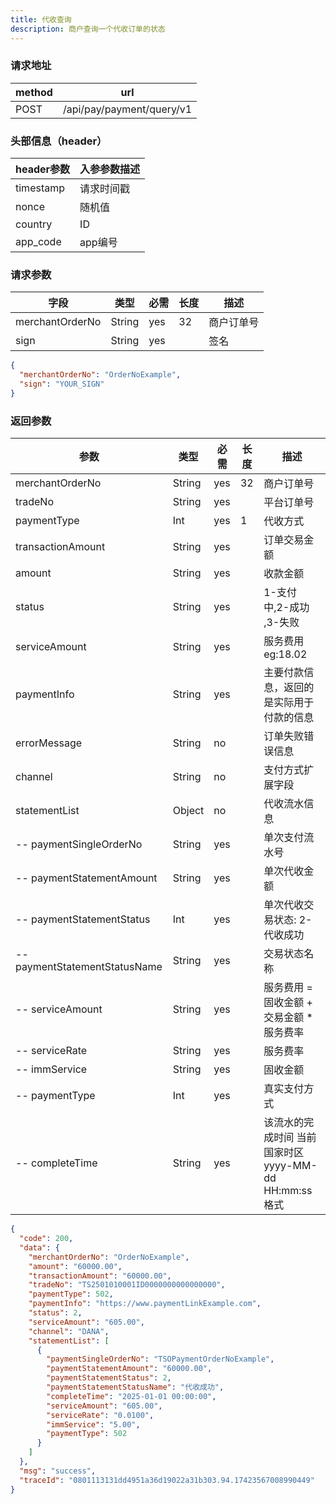 ```yaml
---
title: 代收查询
description: 商户查询一个代收订单的状态
---
```


### 请求地址

| method | url                       |
| ------ | ------------------------- |
| POST   | /api/pay/payment/query/v1 |

### 头部信息（header）

| header参数                  | 入参参数描述 |
|---------------------------|--------|
| timestamp                 | 请求时间戳  |
| nonce                     | 随机值    |
| country                   | ID     |
| app_code                  | app编号  |

### 请求参数

| 字段            | 类型   | 必需 | 长度 | 描述       |
| --------------- | ------ | ---- | ---- | ---------- |
| merchantOrderNo | String | yes  | 32   | 商户订单号 |
| sign            | String | yes  |      | 签名       |

```json title=请求示例
{
  "merchantOrderNo": "OrderNoExample",
  "sign": "YOUR_SIGN"
}
```

### 返回参数

| 参数                            | 类型     | 必需 | 长度 | 描述                                                |
|-------------------------------|--------| ---- |----|---------------------------------------------------|
| merchantOrderNo               | String | yes  | 32 | 商户订单号                                             |
| tradeNo                       | String | yes  |    | 平台订单号                                             |
| paymentType                   | Int    | yes  | 1  | 代收方式                                              |
| transactionAmount             | String | yes  |    | 订单交易金额                                            |
| amount                        | String | yes  |    | 收款金额                                              |
| status                        | String | yes  |    | 1-支付中,2-成功 ,3-失败                       |
| serviceAmount                 | String | yes  |    | 服务费用  eg:18.02                        |
| paymentInfo                   | String | yes  |    | 主要付款信息，返回的是实际用于付款的信息                  |
| errorMessage                  | String | no  |    | 订单失败错误信息                              |
| channel         | String | no  |    | 支付方式扩展字段 |
| statementList                 | Object | no   |    | 代收流水信息                                            |
| -- paymentSingleOrderNo       | String | yes  |    | 单次支付流水号                                           |
| -- paymentStatementAmount     | String | yes  |    | 单次代收金额                                            |
| -- paymentStatementStatus     | Int    | yes  |    | 单次代收交易状态: 2-代收成功                                  |
| -- paymentStatementStatusName | String | yes  |    | 交易状态名称                                            |
| -- serviceAmount              | String | yes  |    | 服务费用  =  固收金额 +  交易金额 * 服务费率          |
| -- serviceRate                | String | yes  |    | 服务费率                                  |
| -- immService                 | String | yes  |    | 固收金额                                  |
| -- paymentType                | Int    | yes  |    | 真实支付方式                                |
| -- completeTime               | String    | yes  |    | 该流水的完成时间 当前国家时区 yyyy-MM-dd HH:mm:ss格式   |
```json title=返回示例
{
  "code": 200,
  "data": {
    "merchantOrderNo": "OrderNoExample",
    "amount": "60000.00",
    "transactionAmount": "60000.00",
    "tradeNo": "TS2501010001ID0000000000000000",
    "paymentType": 502,
    "paymentInfo": "https://www.paymentLinkExample.com",
    "status": 2,
    "serviceAmount": "605.00",
    "channel": "DANA",
    "statementList": [
      {
        "paymentSingleOrderNo": "TSOPaymentOrderNoExample",
        "paymentStatementAmount": "60000.00",
        "paymentStatementStatus": 2,
        "paymentStatementStatusName": "代收成功",
        "completeTime": "2025-01-01 00:00:00",
        "serviceAmount": "605.00",
        "serviceRate": "0.0100",
        "immService": "5.00",
        "paymentType": 502
      }
    ]
  },
  "msg": "success",
  "traceId": "0801113131dd4951a36d19022a31b303.94.17423567008990449"
}
```
